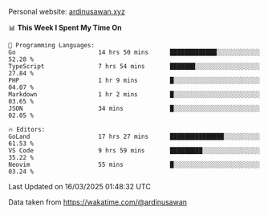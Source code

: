 Personal website: [ardinusawan.xyz](https://ardinusawan.xyz)

<!--START_SECTION:waka-->
📊 **This Week I Spent My Time On** 

```text
💬 Programming Languages: 
Go                       14 hrs 50 mins      █████████████░░░░░░░░░░░░   52.28 % 
TypeScript               7 hrs 54 mins       ███████░░░░░░░░░░░░░░░░░░   27.84 % 
PHP                      1 hr 9 mins         █░░░░░░░░░░░░░░░░░░░░░░░░   04.07 % 
Markdown                 1 hr 2 mins         █░░░░░░░░░░░░░░░░░░░░░░░░   03.65 % 
JSON                     34 mins             █░░░░░░░░░░░░░░░░░░░░░░░░   02.05 % 

🔥 Editors: 
GoLand                   17 hrs 27 mins      ███████████████░░░░░░░░░░   61.53 % 
VS Code                  9 hrs 59 mins       █████████░░░░░░░░░░░░░░░░   35.22 % 
Neovim                   55 mins             █░░░░░░░░░░░░░░░░░░░░░░░░   03.24 % 
```


 Last Updated on 16/03/2025 01:48:32 UTC
<!--END_SECTION:waka-->
Data taken from https://wakatime.com/@ardinusawan
